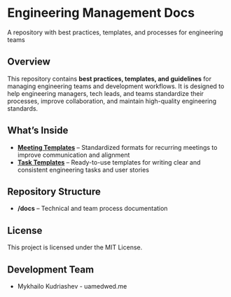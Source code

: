 # Engineering Management Docs
A repository with best practices, templates, and processes for engineering teams

## Overview
This repository contains **best practices, templates, and guidelines** for managing engineering teams and development workflows. It is designed to help engineering managers, tech leads, and teams standardize their processes, improve collaboration, and maintain high-quality engineering standards.

## What’s Inside
- **[Meeting Templates](docs/meeting-templates.md)** – Standardized formats for recurring meetings to improve communication and alignment
- **[Task Templates](docs/task-templates.md)** – Ready-to-use templates for writing clear and consistent engineering tasks and user stories

## Repository Structure  
- **/docs** – Technical and team process documentation

## License
This project is licensed under the MIT License.

## Development Team
- Mykhailo Kudriashev - uamedwed.me